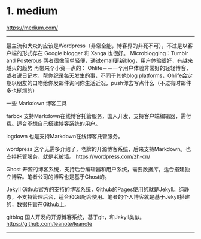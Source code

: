 






# 1. medium





https://medium.com/

-----------------------------------------------------------

最主流和大众的应该是Wordpress（非常全能，博客界的非死不可），不过是以客户端的形式存在
Google blogger 和 Xanga 也很好。
Microblogging：Tumblr and Posterous 两者很像简单轻便，通过email更新blog，用户体验很好，有越来越火的趋势
再带来个小资一点的：
Ohlife－－一个用户体验非常好的轻轻博客，或者说日记本，帮你纪录每天发生的事，不同于其他blog platforms，Ohlife会定期以朋友的口吻给你发邮件询问你生活近况，push你去写点什么（不过有时邮件多也挺烦的）




一些 Markdown 博客工具

farbox 支持Markdown在线博客托管服务，国人开发，支持客户端编辑器，需付费。适合不想自己搭建博客系统的用户。


logdown 也是支持Markdown在线博客托管服务。


wordpress 这个无需多介绍了，老牌的开源博客系统，后来支持Markdown。也支持托管服务，就是老被墙。
https://wordpress.com/zh-cn/



Ghost 开源的博客系统，支持后台编辑器和用户系统，需要数据库，适合搭建独立博客。笔者公司的博客也是基于Ghost的。


Jekyll Github官方的支持的博客系统，Github的Pages使用的就是Jekyll。纯静态，不支持管理后台，适合和Git配合使用。笔者的个人博客就是基于Jekyll搭建的，数据托管在Github上。


gitblog 国人开发的开源博客系统，基于git，和Jekyll类似。
https://github.com/leanote/leanote


----------------------------------------
























